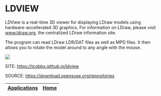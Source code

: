 # LDVIEW
 
 LDView is a real-time 3D viewer for displaying LDraw models using 
 hardware-accellerated 3D graphics. For information on LDraw, please 
 visit www.ldraw.org, the centralized LDraw information site.
 
 The program can read LDraw LDR/DAT files as well as MPD files. It 
 then allows you to rotate the model around to any angle with the mouse. 

 ![](https://tcobbs.github.io/ldview/LDView.png)
 
 SITE: https://tcobbs.github.io/ldview
 
 SOURCE: https://download.opensuse.org/repositories

 | [Applications](https://portable-linux-apps.github.io/apps.html) | [Home](https://portable-linux-apps.github.io)
 | --- | --- |

